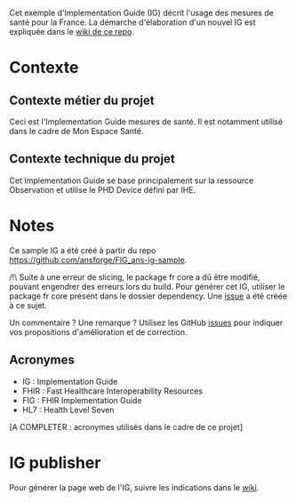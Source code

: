 Cet exemple d'Implementation Guide (IG) décrit l'usage des mesures de santé pour la France. La démarche d'élaboration d'un nouvel IG est expliquée dans le [wiki de ce repo](https://github.com/ansforge/FIG_ans-ig-sample/wiki). 

# Contexte

## Contexte métier du projet
Ceci est l'Implementation Guide mesures de santé. Il est notamment utilisé dans le cadre de Mon Espace Santé.

## Contexte technique du projet
Cet Implementation Guide se base principalement sur la ressource Observation et utilise le PHD Device défini par IHE.


# Notes
Ce sample IG a été créé à partir du repo https://github.com/ansforge/FIG_ans-ig-sample.

/!\ Suite à une erreur de slicing, le package fr core a dû être modifié, pouvant engendrer des erreurs lors du build. Pour générer cet IG, utiliser le package fr core présent dans le dossier dependency. Une [issue](https://github.com/Interop-Sante/hl7.fhir.fr.core/issues/36) a été créée à ce sujet.


Un commentaire ? Une remarque ? Utilisez les GitHub [issues](https://docs.github.com/fr/issues) pour indiquer vos propositions d'amélioration et de correction.

## Acronymes

* IG : Implementation Guide
* FHIR : Fast Healthcare Interoperability Resources
* FIG : FHIR Implementation Guide
* HL7 : Health Level Seven

[A COMPLETER : acronymes utilisés dans le cadre de ce projet]



# IG publisher

Pour générer la page web de l'IG, suivre les indications dans le [wiki](https://github.com/ansforge/FIG_ans-ig-sample/wiki).

